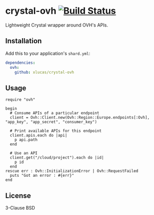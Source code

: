 # crystal-ovh [![Build Status](https://travis-ci.org/xlucas/crystal-ovh.svg?branch=master)](https://travis-ci.org/xlucas/crystal-ovh)

Lightweight Crystal wrapper around OVH's APIs.

## Installation


Add this to your application's `shard.yml`:

```yaml
dependencies:
  ovh:
    github: xlucas/crystal-ovh
```


## Usage


```crystal
require "ovh"

begin
  # Consume APIs of a particular endpoint
  client = Ovh::Client.new(Ovh::Region::Europe.endpoints[:Ovh], "app_key", "app_secret", "consumer_key")

  # Print available APIs for this endpoint
  client.apis.each do |api|
    p api.path
  end

  # Use an API
  client.get("/cloud/project").each do |id|
    p id
  end
rescue err : Ovh::InitializationError | Ovh::RequestFailed
  puts "Got an error : #{err}"
end
```


## License

3-Clause BSD
